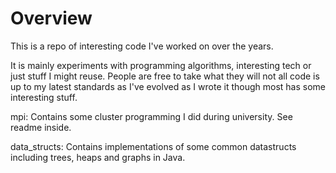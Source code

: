 Overview
========

This is a repo of interesting code I've worked on over the years.

It is mainly experiments with programming algorithms, interesting tech or just stuff I might reuse. People are free to take what they will
not all code is up to my latest standards as I've evolved as I wrote it though most has some interesting stuff.

mpi: Contains some cluster programming I did during university. See readme inside.

data_structs: Contains implementations of some common datastructs including trees, heaps and graphs in Java.


